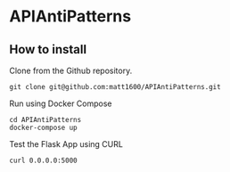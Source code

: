 # APIAntiPatterns

## How to install

Clone from  the Github repository.
```
git clone git@github.com:matt1600/APIAntiPatterns.git
```

Run using Docker Compose
```
cd APIAntiPatterns
docker-compose up
```

Test the Flask App using CURL
```
curl 0.0.0.0:5000
```